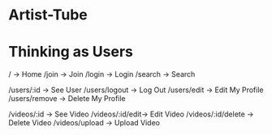 # Artist-Tube

# Thinking as Users

/ -> Home
/join -> Join
/login -> Login
/search -> Search

/users/:id -> See User
/users/logout -> Log Out
/users/edit -> Edit My Profile
/users/remove -> Delete My Profile

/videos/:id -> See Video
/videos/:id/edit-> Edit Video
/videos/:id/delete -> Delete Video
/videos/upload -> Upload Video
